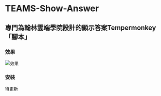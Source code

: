 # TEAMS-Show-Answer
## 專門為翰林雲端學院設計的顯示答案Tempermonkey「腳本」
### 效果
![效果](https://upload.cc/i1/2024/05/05/ZW92Jw.png)
### 安裝
待更新
